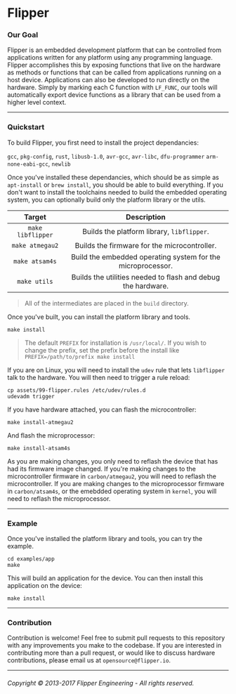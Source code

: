 # Flipper

### Our Goal

Flipper is an embedded development platform that can be controlled from applications written for any platform using any programming language. Flipper accomplishes this by exposing functions that live on the hardware as methods or functions that can be called from applications running on a host device. Applications can also be developed to run directly on the hardware. Simply by marking each C function with `LF_FUNC`, our tools will automatically export device functions as a library that can be used from a higher level context.

---

### Quickstart

To build Flipper, you first need to install the project dependancies:

`gcc`, `pkg-config`, `rust`, `libusb-1.0`, `avr-gcc`, `avr-libc`, `dfu-programmer` `arm-none-eabi-gcc`, `newlib`

Once you've installed these dependancies, which should be as simple as `apt-install` or `brew install`, you should be able to build everything. If you don't want to install the toolchains needed to build the embedded operating system, you can optionally build only the platform library or the utils.

|       Target      |                            Description                       |
|:-----------------:|:------------------------------------------------------------:|
| `make libflipper` | Builds the platform library, `libflipper`.                    |
| `make atmegau2`   | Builds the firmware for the microcontroller.                 |
| `make atsam4s`    | Build the embedded operating system for the microprocessor.  |
| `make utils`      | Builds the utilities needed to flash and debug the hardware. |

> All of the intermediates are placed in the `build` directory.

Once you've built, you can install the platform library and tools.

```
make install
```
> The default `PREFIX` for installation is `/usr/local/`. If you wish to change the prefix, set the prefix before the install like `PREFIX=/path/to/prefix make install`

If you are on Linux, you will need to install the `udev` rule that lets `libflipper` talk to the hardware. You will then need to trigger a rule reload:

```
cp assets/99-flipper.rules /etc/udev/rules.d
udevadm trigger
```

If you have hardware attached, you can flash the microcontroller:

```
make install-atmegau2
```

And flash the microprocessor:

```
make install-atsam4s
```

As you are making changes, you only need to reflash the device that has had its firmware image changed. If you're making changes to the microcontroller firmware in `carbon/atmegau2`, you will need to reflash the microcontroller. If you are making changes to the microprocessor firmware in `carbon/atsam4s`, or the emebdded operating system in `kernel`, you will need to reflash the microprocessor.

---

### Example

Once you've installed the platform library and tools, you can try the example.

```
cd examples/app
make
```

This will build an application for the device. You can then install this application on the device:

```
make install
```

---

### Contribution

Contribution is welcome! Feel free to submit pull requests to this repository with any improvements you make to the codebase. If you are interested in contributing more than a pull request, or would like to discuss hardware contributions, please email us at `opensource@flipper.io`.

---

###### Copyright © 2013-2017 Flipper Engineering - All rights reserved.
